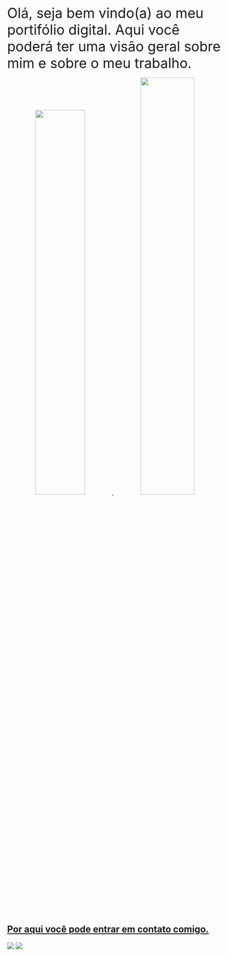 <font size="6">Olá, seja bem vindo(a) ao meu portifólio digital. Aqui você poderá ter uma visão geral sobre mim e sobre o meu trabalho.</font>

<div align="center">
  <a href="https://github.com/patrickhugors">
  <img width="48%" src="https://github-readme-stats.vercel.app/api?username=patrickhugors&show_icons=true&theme=tokyonight&include_all_commits=true&count_private=true"/>
  <img width="50%" src="https://github-readme-stats.vercel.app/api/top-langs/?username=patrickhugors&layout=compact&langs_count=7&theme=tokyonight"/>
</div>
 
## Por aqui você pode entrar em contato comigo.
<a href="https://www.linkedin.com/in/patrickhugo" target="_blank"><img src="https://img.shields.io/badge/-LinkedIn-%230077B5?style=for-the-badge&logo=linkedin&logoColor=white" target="_blank"></a>
<a href = "mailto:patrickhugors@gmail.com"><img src="https://img.shields.io/badge/Gmail-D14836?style=for-the-badge&logo=gmail&logoColor=white" target="_blank"></a>

